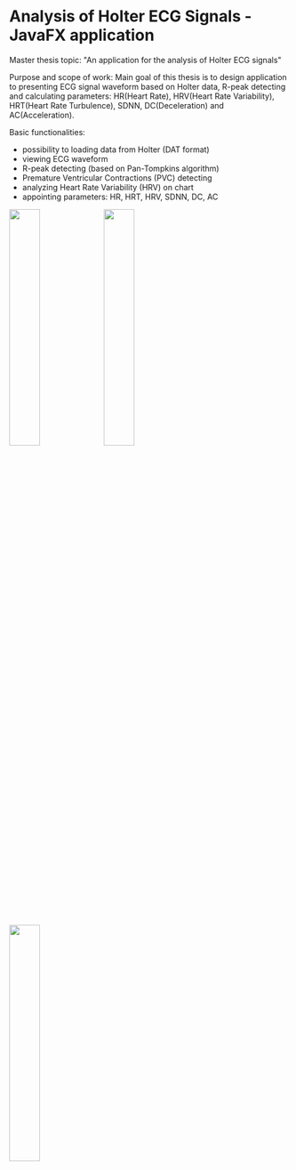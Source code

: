 # Analysis of Holter ECG Signals - JavaFX application

Master thesis topic: "An application for the analysis of Holter ECG signals"

Purpose and scope of work: Main goal of this thesis is to design application to presenting ECG signal waveform based on Holter data, R-peak detecting and calculating parameters: HR(Heart Rate), HRV(Heart Rate Variability), HRT(Heart Rate Turbulence), SDNN, DC(Deceleration) and AC(Acceleration).

Basic functionalities:
* possibility to loading data from Holter (DAT format)
* viewing ECG waveform
* R-peak detecting (based on Pan-Tompkins algorithm)
* Premature Ventricular Contractions (PVC) detecting
* analyzing Heart Rate Variability (HRV) on chart
* appointing parameters: HR, HRT, HRV, SDNN, DC, AC 

<img src="https://user-images.githubusercontent.com/25122911/46475468-e1879f00-c7e5-11e8-9221-ee80f664c5eb.png" width="33%" height="33%"> <img src="https://user-images.githubusercontent.com/25122911/46475469-e2203580-c7e5-11e8-88a6-c6ab802f2a20.png" width="33%" height="33%"> <img src="https://user-images.githubusercontent.com/25122911/46475470-e2203580-c7e5-11e8-890b-ea019e7cebbe.png" width="33%" height="33%">
